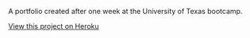 A portfolio created after one week at the University of Texas bootcamp.

[View this project on Heroku](https://basic-portoflio.herokuapp.com/)
